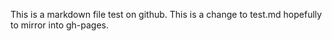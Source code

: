 ---
---

This is a markdown file test on github.
This is a change to test.md hopefully to mirror into gh-pages.
